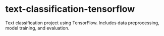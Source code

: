 # text-classification-tensorflow
Text classification project using TensorFlow. Includes data preprocessing, model training, and evaluation.
